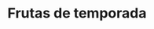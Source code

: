 ---
title: "Frutas de temporada"
url: /toluca-de-lerdo/frutas-de-temporada-calle-paseo-del-abasto/
shop: frutería
---